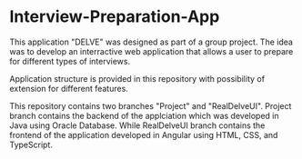 # Interview-Preparation-App

This application "DELVE" was designed as part of a group project.
The idea was to develop an interractive web application that allows a user to prepare for different types of interviews.

Application structure is provided in this repository with possibility of extension for different features.

This repository contains two branches "Project" and "RealDelveUI". 
Project branch contains the backend of the applciation which was developed in Java using Oracle Database.
While RealDelveUI branch contains the frontend of the application developed in Angular using HTML, CSS, and TypeScript.

